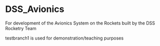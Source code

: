 # DSS_Avionics
For development of the Avionics System on the Rockets built by the DSS Rocketry Team

testbranch1 is used for demonstration/teaching purposes
